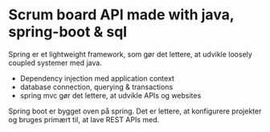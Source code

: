 # Scrum board API made with java, spring-boot & sql

Spring er et lightweight framework, som gør det lettere, at udvikle loosely coupled systemer med java.
* Dependency injection med application context 
* database connection, querying & transactions
* spring mvc gør det lettere, at udvikle APIs og websites

Spring boot er bygget oven på spring. Det er lettere, at konfigurere projekter og bruges primært til, at lave REST APIs med.
